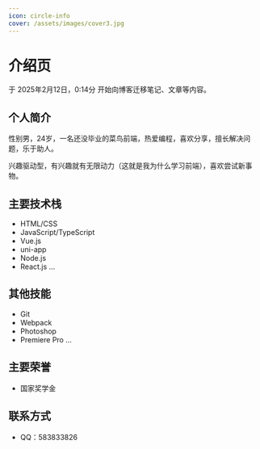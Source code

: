 ```yaml
---
icon: circle-info
cover: /assets/images/cover3.jpg
---
```


# 介绍页
于 2025年2月12日，0:14分 开始向博客迁移笔记、文章等内容。


## 个人简介
性别男，24岁，一名还没毕业的菜鸟前端，热爱编程，喜欢分享，擅长解决问题，乐于助人。

兴趣驱动型，有兴趣就有无限动力（这就是我为什么学习前端），喜欢尝试新事物。

## 主要技术栈

- HTML/CSS
- JavaScript/TypeScript
- Vue.js
- uni-app
- Node.js
- React.js
...

## 其他技能

- Git
- Webpack
- Photoshop
- Premiere Pro
...

## 主要荣誉

- 国家奖学金

## 联系方式

- QQ：583833826